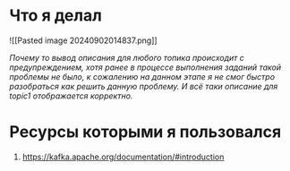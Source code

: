 # Что я делал 

![[Pasted image 20240902014837.png]]

*Почему то вывод описания для любого топика происходит с предупреждением, хотя ранее в процессе выполнения заданий такой проблемы не было, к сожалению на данном этапе я не смог быстро разобраться как решить данную проблему. И всё таки описание для topic1 отображается корректно.*




# Ресурсы которыми я пользовался

1. https://kafka.apache.org/documentation/#introduction